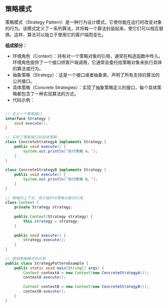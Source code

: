 ## 策略模式
策略模式（Strategy Pattern）是一种行为设计模式，它使你能在运行时改变对象的行为。该模式定义了一系列算法，并将每一个算法封装起来，使它们可以相互替换。这样，算法可以独立于使用它的客户端而变化。

**组成部分：**
* 环境角色（Context）：持有对一个策略对象的引用，通常在构造函数中传入。环境角色提供了一个接口供客户端调用，它通常会委托给策略对象来执行具体的算法或行为。
* 抽象策略（Strategy）：这是一个接口或者抽象类，声明了所有支持的算法的公共接口。
* 具体策略（Concrete Strategies）：实现了抽象策略定义的接口，每个具体策略都包含了一种实现算法的方式。
* 代码示例：

```java

// 定义一个策略接口
interface Strategy {
    void execute();
}
 
// 实现了策略接口的具体策略
class ConcreteStrategyA implements Strategy {
    public void execute() {
        System.out.println("执行策略 A。");
    }
}
 
class ConcreteStrategyB implements Strategy {
    public void execute() {
        System.out.println("执行策略 B。");
    }
}
 
// 策略的上下文，用于维护对策略对象的引用
class Context {
    private Strategy strategy;
 
    public Context(Strategy strategy) {
        this.strategy = strategy;
    }
 
    public void execute() {
        strategy.execute();
    }
}
 
// 使用策略模式的示例
public class StrategyPatternExample {
    public static void main(String[] args) {
        Context contextA = new Context(new ConcreteStrategyA());
        contextA.execute();
 
        Context contextB = new Context(new ConcreteStrategyB());
        contextB.execute();
    }
}
```